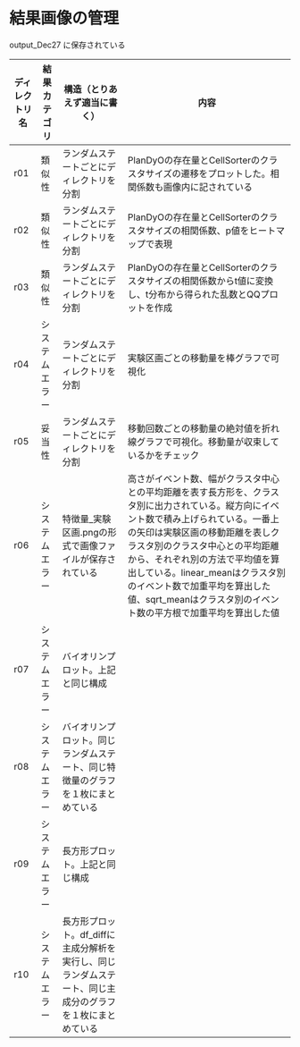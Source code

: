 # 結果画像の管理
output_Dec27 に保存されている

| ディレクトリ名 | 結果カテゴリ | 構造（とりあえず適当に書く） | 内容 |
|---|---|---|---|
|r01 |類似性 | ランダムステートごとにディレクトリを分割 | PlanDyOの存在量とCellSorterのクラスタサイズの遷移をプロットした。相関係数も画像内に記されている|
|r02 |類似性 | ランダムステートごとにディレクトリを分割 | PlanDyOの存在量とCellSorterのクラスタサイズの相関係数、p値をヒートマップで表現|
|r03 |類似性 | ランダムステートごとにディレクトリを分割 | PlanDyOの存在量とCellSorterのクラスタサイズの相関係数からt値に変換し、t分布から得られた乱数とQQプロットを作成|
|r04 |システムエラー | ランダムステートごとにディレクトリを分割 | 実験区画ごとの移動量を棒グラフで可視化|
|r05 |妥当性 | ランダムステートごとにディレクトリを分割 | 移動回数ごとの移動量の絶対値を折れ線グラフで可視化。移動量が収束しているかをチェック|
|r06 |システムエラー | 特徴量_実験区画.pngの形式で画像ファイルが保存されている | 高さがイベント数、幅がクラスタ中心との平均距離を表す長方形を、クラスタ別に出力されている。縦方向にイベント数で積み上げられている。一番上の矢印は実験区画の移動距離を表しクラスタ別のクラスタ中心との平均距離から、それぞれ別の方法で平均値を算出している。linear_meanはクラスタ別のイベント数で加重平均を算出した値、sqrt_meanはクラスタ別のイベント数の平方根で加重平均を算出した値|
|r07|システムエラー|バイオリンプロット。上記と同じ構成|
|r08|システムエラー|バイオリンプロット。同じランダムステート、同じ特徴量のグラフを１枚にまとめている|
|r09|システムエラー|長方形プロット。上記と同じ構成|
|r10|システムエラー|長方形プロット。df_diffに主成分解析を実行し、同じランダムステート、同じ主成分のグラフを１枚にまとめている|


